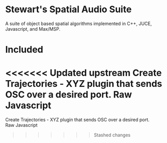 # Stewart's Spatial Audio Suite
A suite of object based spatial algorithms implemented in C++, JUCE, Javascript, and Max/MSP. 

# Included
<<<<<<< Updated upstream
Create Trajectories - XYZ plugin that sends OSC over a desired port. 
Raw Javascript
=======
Create Trajectories - XYZ plugin that sends OSC over a desired port. <br>
Raw Javascript

>>>>>>> Stashed changes
